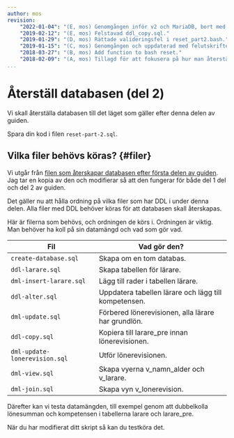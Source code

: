 ```yaml
---
author: mos
revision:
    "2022-01-04": "(E, mos) Genomgången inför v2 och MariaDB, bort med bash."
    "2019-02-12": "(E, mos) Felstavad ddl_copy.sql."
    "2019-01-29": "(D, mos) Rättade valideringsfel i reset_part2.bash."
    "2019-01-15": "(C, mos) Genomgången och uppdaterad med felutskrifter och saknad v_lon."
    "2018-03-27": "(B, mos) Add function to bash reset."
    "2018-02-09": "(A, mos) Tillagd för att fokusera på hur man återställer databasen efter andra delen."
...
```

Återställ databasen (del 2)
==================================

Vi skall återställa databasen till det läget som gäller efter denna delen av guiden.

Spara din kod i filen `reset-part-2.sql`.



Vilka filer behövs köras? {#filer}
----------------------------------

Vi utgår från [filen som återskapar databasen efter första delen av guiden](./../aterstall-databasen-del-1). Jag tar en kopia av den och modifierar så att den fungerar för både del 1 del och del 2 av guiden.

Det gäller nu att hålla ordning på vilka filer som har DDL i under denna delen. Alla filer med DDL behöver köras för att databasen skall återskapas.

Här är filerna som behövs, och ordningen de körs i. Ordningen är viktig. Man behöver ha koll på sin datamängd och vad som gör vad.

| Fil                     | Vad gör den?         |
|-------------------------|----------------------|
| `create-database.sql`   | Skapa om en tom databas. |
| `ddl-larare.sql`        | Skapa tabellen för lärare. |
| `dml-insert-larare.sql` | Lägg till rader i tabellen lärare. |
| `ddl-alter.sql`         | Uppdatera tabellen lärare och lägg till kompetensen. |
| `dml-update.sql`        | Förbered lönerevisionen, alla lärare har grundlön. |
| `ddl-copy.sql`          | Kopiera till larare_pre innan lönerevisionen. |
| `dml-update-lonerevision.sql`  | Utför lönerevisionen. |
| `dml-view.sql`          | Skapa vyerna v_namn_alder och v_larare. |
| `dml-join.sql`          | Skapa vyn v_lonerevision. |

Därefter kan vi testa datamängden, till exempel genom att dubbelkolla lönesumman och kompetensen i tabellerna larare och larare_pre.

När du har modifierat ditt skript så kan du testköra det.
